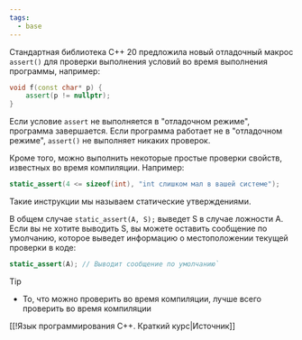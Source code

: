 ```yaml
---
tags:
  - base
---
```


Стандартная библиотека C++ 20 предложила новый отладочный макрос `assert()` для проверки выполнения условий во время выполнения программы, например:

```cpp
void f(const char* p) {
	assert(p != nullptr);
}
```

Если условие `assert` не выполняется в "отладочном режиме", программа завершается. Если программа работает не в "отладочном режиме", `assert()` не выполняет никаких проверок.

Кроме того, можно выполнить некоторые простые проверки свойств, известных во время компиляции. Например:

```cpp
static_assert(4 <= sizeof(int), "int слишком мал в вашей системе");
```
Такие инструкции мы называем статические утверждениями.

В общем случае `static_assert(A, S);` выведет S в случае ложности A. Если вы не хотите выводить S, вы можете оставить сообщение по умолчанию, которое выведет информацию о местоположении текущей проверки в коде:
```cpp
static_assert(A); // Выводит сообщение по умолчанию`
```

> [!tip]
> - То, что можно проверить во время компиляции, лучше всего проверить во время компиляции

[[!Язык программирования C++. Краткий курс|Источник]]
